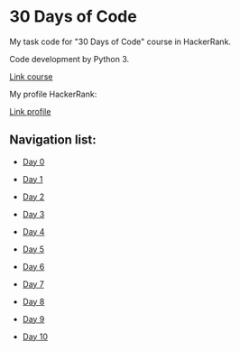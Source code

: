 # 30 Days of Code

My task code for "30 Days of Code" course in HackerRank.

Code development by Python 3.

[Link course](https://www.hackerrank.com/domains/tutorials/30-days-of-code "HackerRank 30 Days of Code")

My profile HackerRank:

[Link profile](https://www.hackerrank.com/zilich08 "HackerRank profile")

## Navigation list:

* [Day 0](/Day0/README.md "Day 0")

* [Day 1](/Day1/README.md "Day 1")

* [Day 2](/Day2/README.md "Day 2")

* [Day 3](/Day3/README.md "Day 3")

* [Day 4](/Day4/README.md "Day 4")

* [Day 5](/Day5/README.md "Day 5")

* [Day 6](/Day6/README.md "Day 6")

* [Day 7](/Day7/README.md "Day 7")

* [Day 8](/Day8/README.md "Day 8")

* [Day 9](/Day9/README.md "Day 9")

* [Day 10](/Day10/README.md "Day 10")